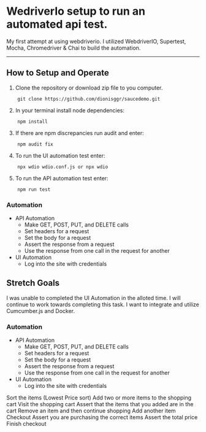 # WedriverIo setup to run an automated api test.

My first attempt at using webdriverio. I utilized WebdriverIO, Supertest, Mocha, Chromedriver & Chai to build the automation.

---

## How to Setup and Operate

1. Clone the repository or download zip file to you computer.

```
    git clone https://github.com/dionisggr/saucedemo.git
```

2. In your terminal install node dependencies:

```
    npm install
```

3. If there are npm discrepancies run audit and enter:

```
    npm audit fix
```

4. To run the UI automation test enter:

```
    npx wdio wdio.conf.js or npx wdio
```

5. To run the API automation test enter:

```
    npm run test
```

### Automation

- API Automation
  - Make GET, POST, PUT, and DELETE calls
  - Set headers for a request
  - Set the body for a request
  - Assert the response from a request
  - Use the response from one call in the request for another
- UI Automation
  - Log into the site with credentials

## Stretch Goals

I was unable to completed the UI Automation in the alloted time. I will continue to work towards completing this task.
I want to integrate and utilize Cumcumber.js and Docker.

### Automation

- API Automation
  - Make GET, POST, PUT, and DELETE calls
  - Set headers for a request
  - Set the body for a request
  - Assert the response from a request
  - Use the response from one call in the request for another
- UI Automation
  - Log into the site with credentials

Sort the items (Lowest Price sort)
Add two or more items to the shopping cart
Visit the shopping cart
Assert that the items that you added are in the cart
Remove an item and then continue shopping
Add another item
Checkout
Assert you are purchasing the correct items
Assert the total price
Finish checkout

